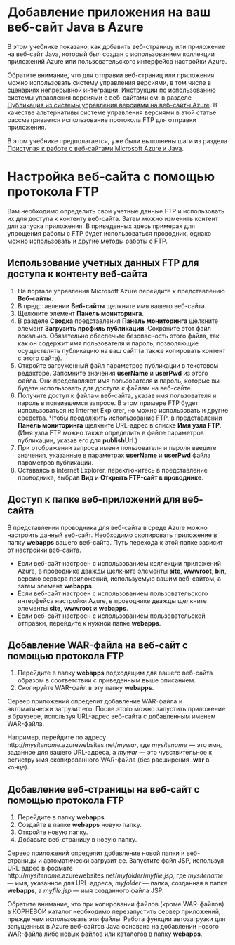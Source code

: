<properties linkid="develop-java-tutorials-web-site-add-app" urlDisplayName="Добавление приложения на ваш веб-сайт Java" pageTitle="Добавление приложения на ваш веб-сайт Java" metaKeywords="" description="В этом учебнике показано, как добавить страницу или приложение на ваш веб-сайт Java в среде Microsoft Azure." metaCanonical="" services="web-sites" documentationCenter="Java" title="Добавление приложения на ваш веб-сайт Java" videoId="" scriptId="" authors="waltpo" solutions="" manager="keboyd" editor="mollybos" />

# Добавление приложения на ваш веб-сайт Java в Azure

В этом учебнике показано, как добавить веб-страницу или приложение на веб-сайт Java, который был создан с использованием коллекции приложений Azure или пользовательского интерфейса настройки Azure.

Обратите внимание, что для отправки веб-страниц или приложения можно использовать систему управления версиями, в том числе в сценариях непрерывной интеграции. Инструкции по использованию системы управления версиями с веб-сайтами см. в разделе [Публикация из системы управления версиями на веб-сайты Azure](../web-sites-publish-source-control). В качестве альтернативы системе управления версиями в этой статье рассматривается использование протокола FTP для отправки приложения.

В этом учебнике предполагается, уже были выполнены шаги из раздела [Приступая к работе с веб-сайтами Microsoft Azure и Java](../web-sites-java-get-started).

# Настройка веб-сайта с помощью протокола FTP
Вам необходимо определить свои учетные данные FTP и использовать их для доступа к контенту веб-сайта. Затем можно изменить контент для запуска приложения. В приведенных здесь примерах для упрощения работы с FTP будет использоваться проводник, однако можно использовать и другие методы работы с FTP. 

## Использование учетных данных FTP для доступа к контенту веб-сайта

1. На портале управления Microsoft Azure перейдите к представлению **Веб-сайты**.
2. В представлении **Веб-сайты** щелкните имя вашего веб-сайта.
3. Щелкните элемент **Панель мониторинга**.
4. В разделе **Сводка** представления **Панель мониторинга** щелкните элемент **Загрузить профиль публикации**. Сохраните этот файл локально. Обязательно обеспечьте безопасность этого файла, так как он содержит имя пользователя и пароль, позволяющие осуществлять публикацию на ваш сайт (а также копировать контент с этого сайта).
5. Откройте загруженный файл параметров публикации в текстовом редакторе. Запомните значения **userName** и **userPwd** из этого файла. Они представляют имя пользователя и пароль, которые вы будете использовать для доступа к файлам на веб-сайте.
6. Получите доступ к файлам веб-сайта, указав имя пользователя и пароль в появившемся запросе. В этом примере FTP будет использоваться из Internet Explorer, но можно использовать и другие средства. Чтобы продолжить использование FTP, в представлении **Панель мониторинга** щелкните URL-адрес в списке **Имя узла FTP**. (Имя узла FTP можно также определить в файле параметров публикации, указав его для **publishUrl**.) 
7. При отображении запроса имени пользователя и пароля введите значения, указанные в параметрах **userName** и **userPwd** файла параметров публикации. 
8. Оставаясь в Internet Explorer, переключитесь в представление проводника, выбрав **Вид** и **Открыть FTP-сайт в проводнике**.

## Доступ к папке веб-приложений для веб-сайта

В представлении проводника для веб-сайта в среде Azure можно настроить данный веб-сайт. Необходимо скопировать приложение в папку **webapps** вашего веб-сайта. Путь перехода к этой папке зависит от настройки веб-сайта.

- Если веб-сайт настроен с использованием коллекции приложений Azure, в проводнике дважды щелкните элементы **site**, **wwwroot**, **bin**, версию сервера приложений, используемую вашим веб-сайтом, а затем элемент **webapps**. 
- Если веб-сайт настроен с использованием пользовательского интерфейса настройки Azure, в проводнике дважды щелкните элементы **site**, **wwwroot** и **webapps**. 
- Если веб-сайт настроен с использованием пользовательской отправки, перейдите к нужной папке **webapps**. 

## Добавление WAR-файла на веб-сайт с помощью протокола FTP

1. Перейдите в папку **webapps** подходящим для вашего веб-сайта образом в соответствии с приведенным выше описанием.
2. Скопируйте WAR-файл в эту папку **webapps**.

Сервер приложений определит добавление WAR-файла и автоматически загрузит его. После этого можно запустить приложение в браузере, используя URL-адрес веб-сайта с добавленным именем WAR-файла. 

Например, перейдите по адресу http://*mysitename*.azurewebsites.net/*mywar*, где *mysitename* — это имя, заданное для вашего URL-адреса, а *mywar* — это чувствительное к регистру имя скопированного WAR-файла (без расширения **.war** в конце).

## Добавление веб-страницы на веб-сайт с помощью протокола FTP
1. Перейдите в папку **webapps**. 
2. Создайте в папке **webapps** новую папку.
3. Откройте новую папку.
4. Добавьте веб-страницу в новую папку. 
 
Сервер приложений определит добавление новой папки и веб-страницы и автоматически загрузит ее. 
Запустите файл JSP, используя URL-адрес в формате http://*mysitename*.azurewebsites.net/*myfolder*/*myfile.jsp*, где *mysitename* — имя, указанное для URL-адреса, *myfolder* — папка, созданная в папке **webapps**, а *myfile.jsp* — имя созданного файла JSP.

Обратите внимание, что при копировании файлов (кроме WAR-файлов) в КОРНЕВОЙ каталог необходимо перезапустить сервер приложений, прежде чем использовать эти файлы. Работа функции автозагрузки для запущенных в Azure веб-сайтов Java основана на добавлении нового WAR-файла либо новых файлов или каталогов в папку **webapps**.  


  

